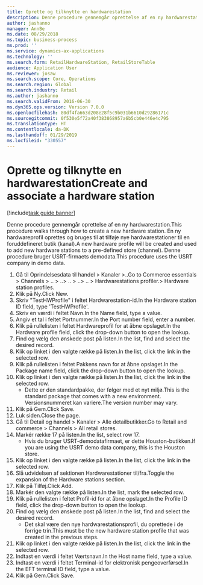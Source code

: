 ```yaml
---
title: Oprette og tilknytte en hardwarestation
description: Denne procedure gennemgår oprettelse af en ny hardwarestation.
author: jashanno
manager: AnnBe
ms.date: 08/29/2018
ms.topic: business-process
ms.prod: ''
ms.service: dynamics-ax-applications
ms.technology: ''
ms.search.form: RetailHardwareStation, RetailStoreTable
audience: Application User
ms.reviewer: josaw
ms.search.scope: Core, Operations
ms.search.region: Global
ms.search.industry: Retail
ms.author: jashanno
ms.search.validFrom: 2016-06-30
ms.dyn365.ops.version: Version 7.0.0
ms.openlocfilehash: 80df4fa663d208e28f5c9b031b6610d29286171c
ms.sourcegitcommit: 0f530e5f72a40f383868957a6b5cb0e446e4c795
ms.translationtype: HT
ms.contentlocale: da-DK
ms.lasthandoff: 01/29/2019
ms.locfileid: "330557"
---
```

# <a name="create-and-associate-a-hardware-station"></a><span data-ttu-id="ffb0f-103">Oprette og tilknytte en hardwarestation</span><span class="sxs-lookup"><span data-stu-id="ffb0f-103">Create and associate a hardware station</span></span>

[!include[task guide banner](../includes/task-guide-banner.md)]

<span data-ttu-id="ffb0f-104">Denne procedure gennemgår oprettelse af en ny hardwarestation.</span><span class="sxs-lookup"><span data-stu-id="ffb0f-104">This procedure walks through how to create a new hardware station.</span></span> <span data-ttu-id="ffb0f-105">En ny hardwareprofil oprettes og bruges til at tilføje nye hardwarestationer til en foruddefineret butik (kanal).</span><span class="sxs-lookup"><span data-stu-id="ffb0f-105">A new hardware profile will be created and used to add new hardware stations to a pre-defined store (channel).</span></span> <span data-ttu-id="ffb0f-106">Denne procedure bruger USRT-firmaets demodata.</span><span class="sxs-lookup"><span data-stu-id="ffb0f-106">This procedure uses the USRT company in demo data.</span></span>

1. <span data-ttu-id="ffb0f-107">Gå til Oprindelsesdata til handel > Kanaler >..</span><span class="sxs-lookup"><span data-stu-id="ffb0f-107">Go to Commerce essentials > Channels > ..</span></span> <span data-ttu-id="ffb0f-108">> ..</span><span class="sxs-lookup"><span data-stu-id="ffb0f-108">> ..</span></span> <span data-ttu-id="ffb0f-109">> ..</span><span class="sxs-lookup"><span data-stu-id="ffb0f-109">> ..</span></span> <span data-ttu-id="ffb0f-110">> Hardwarestations profiler.</span><span class="sxs-lookup"><span data-stu-id="ffb0f-110">> Hardware station profiles.</span></span>
2. <span data-ttu-id="ffb0f-111">Klik på Ny.</span><span class="sxs-lookup"><span data-stu-id="ffb0f-111">Click New.</span></span>
3. <span data-ttu-id="ffb0f-112">Skriv "TestHWProfile" i feltet Hardwarestation-id.</span><span class="sxs-lookup"><span data-stu-id="ffb0f-112">In the Hardware station ID field, type 'TestHWProfile'.</span></span>
4. <span data-ttu-id="ffb0f-113">Skriv en værdi i feltet Navn.</span><span class="sxs-lookup"><span data-stu-id="ffb0f-113">In the Name field, type a value.</span></span>
5. <span data-ttu-id="ffb0f-114">Angiv et tal i feltet Portnummer.</span><span class="sxs-lookup"><span data-stu-id="ffb0f-114">In the Port number field, enter a number.</span></span>
6. <span data-ttu-id="ffb0f-115">Klik på rullelisten i feltet Hardwareprofil for at åbne opslaget.</span><span class="sxs-lookup"><span data-stu-id="ffb0f-115">In the Hardware profile field, click the drop-down button to open the lookup.</span></span>
7. <span data-ttu-id="ffb0f-116">Find og vælg den ønskede post på listen.</span><span class="sxs-lookup"><span data-stu-id="ffb0f-116">In the list, find and select the desired record.</span></span>
8. <span data-ttu-id="ffb0f-117">Klik op linket i den valgte række på listen.</span><span class="sxs-lookup"><span data-stu-id="ffb0f-117">In the list, click the link in the selected row.</span></span>
9. <span data-ttu-id="ffb0f-118">Klik på rullelisten i feltet Pakkens navn for at åbne opslaget.</span><span class="sxs-lookup"><span data-stu-id="ffb0f-118">In the Package name field, click the drop-down button to open the lookup.</span></span>
10. <span data-ttu-id="ffb0f-119">Klik op linket i den valgte række på listen.</span><span class="sxs-lookup"><span data-stu-id="ffb0f-119">In the list, click the link in the selected row.</span></span>
    * <span data-ttu-id="ffb0f-120">Dette er den standardpakke, der følger med et nyt miljø.</span><span class="sxs-lookup"><span data-stu-id="ffb0f-120">This is the standard package that comes with a new environment.</span></span> <span data-ttu-id="ffb0f-121">Versionsnummeret kan variere.</span><span class="sxs-lookup"><span data-stu-id="ffb0f-121">The version number may vary.</span></span>  
11. <span data-ttu-id="ffb0f-122">Klik på Gem.</span><span class="sxs-lookup"><span data-stu-id="ffb0f-122">Click Save.</span></span>
12. <span data-ttu-id="ffb0f-123">Luk siden.</span><span class="sxs-lookup"><span data-stu-id="ffb0f-123">Close the page.</span></span>
13. <span data-ttu-id="ffb0f-124">Gå til Detail og handel > Kanaler > Alle detailbutikker.</span><span class="sxs-lookup"><span data-stu-id="ffb0f-124">Go to Retail and commerce > Channels > All retail stores.</span></span>
14. <span data-ttu-id="ffb0f-125">Markér række 17 på listen.</span><span class="sxs-lookup"><span data-stu-id="ffb0f-125">In the list, select row 17.</span></span>
    * <span data-ttu-id="ffb0f-126">Hvis du bruger USRT-demodatafirmaet, er dette Houston-butikken.</span><span class="sxs-lookup"><span data-stu-id="ffb0f-126">If you are using the USRT demo data company, this is the Houston store.</span></span>  
15. <span data-ttu-id="ffb0f-127">Klik op linket i den valgte række på listen.</span><span class="sxs-lookup"><span data-stu-id="ffb0f-127">In the list, click the link in the selected row.</span></span>
16. <span data-ttu-id="ffb0f-128">Slå udvidelsen af sektionen Hardwarestationer til/fra.</span><span class="sxs-lookup"><span data-stu-id="ffb0f-128">Toggle the expansion of the Hardware stations section.</span></span>
17. <span data-ttu-id="ffb0f-129">Klik på Tilføj.</span><span class="sxs-lookup"><span data-stu-id="ffb0f-129">Click Add.</span></span>
18. <span data-ttu-id="ffb0f-130">Markér den valgte række på listen.</span><span class="sxs-lookup"><span data-stu-id="ffb0f-130">In the list, mark the selected row.</span></span>
19. <span data-ttu-id="ffb0f-131">Klik på rullelisten i feltet Profil-id for at åbne opslaget.</span><span class="sxs-lookup"><span data-stu-id="ffb0f-131">In the Profile ID field, click the drop-down button to open the lookup.</span></span>
20. <span data-ttu-id="ffb0f-132">Find og vælg den ønskede post på listen.</span><span class="sxs-lookup"><span data-stu-id="ffb0f-132">In the list, find and select the desired record.</span></span>
    * <span data-ttu-id="ffb0f-133">Det skal være den nye hardwarestationsprofil, du oprettede i de forrige trin.</span><span class="sxs-lookup"><span data-stu-id="ffb0f-133">This must be the new hardware station profile that was created in the previous steps.</span></span>  
21. <span data-ttu-id="ffb0f-134">Klik op linket i den valgte række på listen.</span><span class="sxs-lookup"><span data-stu-id="ffb0f-134">In the list, click the link in the selected row.</span></span>
22. <span data-ttu-id="ffb0f-135">Indtast en værdi i feltet Værtsnavn.</span><span class="sxs-lookup"><span data-stu-id="ffb0f-135">In the Host name field, type a value.</span></span>
23. <span data-ttu-id="ffb0f-136">Indtast en værdi i feltet Terminal-id for elektronisk pengeoverførsel.</span><span class="sxs-lookup"><span data-stu-id="ffb0f-136">In the EFT terminal ID field, type a value.</span></span>
24. <span data-ttu-id="ffb0f-137">Klik på Gem.</span><span class="sxs-lookup"><span data-stu-id="ffb0f-137">Click Save.</span></span>

